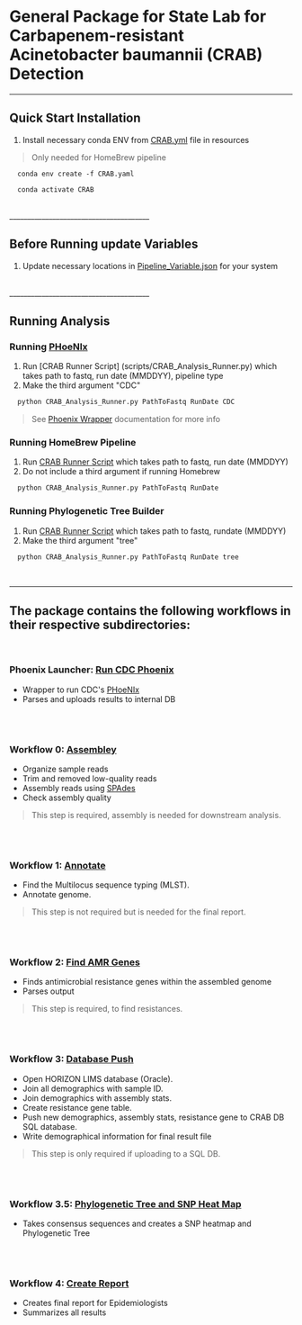 
# General Package for State Lab for Carbapenem-resistant Acinetobacter baumannii (CRAB) Detection
_______________________________________

## Quick Start Installation

  1. Install necessary conda ENV from [CRAB.yml](resources/CRAB.yml) file in resources 
  > Only needed for HomeBrew pipeline

```
  conda env create -f CRAB.yaml

  conda activate CRAB
```


<br />
_______________________________________

## Before Running update Variables

  1. Update necessary locations in [Pipeline_Variable.json](data/pipeline_variables.json) for your system

<br />
_______________________________________

## Running Analysis

### Running [PHoeNIx](https://github.com/CDCgov/phoenix)
  1. Run [CRAB Runner Script] (scripts/CRAB_Analysis_Runner.py) which takes path to fastq, run date (MMDDYY), pipeline type
  2. Make the third argument "CDC"

```python 
  python CRAB_Analysis_Runner.py PathToFastq RunDate CDC
```
 
 > See [Phoenix Wrapper](docs/WF_Phoenix.md) documentation for more info

### Running HomeBrew Pipeline
  1. Run [CRAB Runner Script](scripts/CRAB_Analysis_Runner.py) which takes path to fastq, run date (MMDDYY)
  2. Do not include a third argument if running Homebrew

```python 
  python CRAB_Analysis_Runner.py PathToFastq RunDate
```

### Running Phylogenetic Tree Builder
  1. Run [CRAB Runner Script](scripts/CRAB_Analysis_Runner.py) which takes path to fastq, rundate (MMDDYY)
  2. Make the third argument "tree"

```python 
  python CRAB_Analysis_Runner.py PathToFastq RunDate tree
```

<br />


_______________________________________

## The package contains the following workflows in their respective subdirectories:

<br />

### **Phoenix Launcher:** [Run CDC Phoenix](docs/WF_Phoenix.md)
 - Wrapper to run CDC's [PHoeNIx](https://github.com/CDCgov/phoenix)
 - Parses and uploads results to internal DB  

<br />
<br />

### **Workflow 0:** [Assembley](docs/WF_0_Assembler.md)
 - Organize sample reads
 - Trim and removed low-quality reads
 - Assembly reads using [SPAdes](https://github.com/ablab/spades)
 - Check assembly quality  

  > This step is required, assembly is needed for downstream analysis.<br>

<br />
<br />

### **Workflow 1:** [Annotate](docs/WF_1_Annotate.md)
 - Find the Multilocus sequence typing (MLST).
 - Annotate genome.  

  > This step is not required but is needed for the final report.<br>

<br />
<br />

### **Workflow 2:** [Find AMR Genes](docs/WF_2_FindAMR.md)
 - Finds antimicrobial resistance genes within the assembled genome
 - Parses output

  > This step is required, to find resistances.
  
<br />
<br />

### **Workflow 3:** [Database Push](docs/WF_3_DB.md)
 - Open HORIZON LIMS database (Oracle).
 - Join all demographics with sample ID.
 - Join demographics with assembly stats.
 - Create resistance gene table.
 - Push new demographics, assembly stats, resistance gene to CRAB DB SQL database.
 - Write demographical information for final result file

  > This step is only required if uploading to a SQL DB.
 
<br />
<br />

### **Workflow 3.5:** [Phylogenetic Tree and SNP Heat Map](docs/WF_3_5_SNP_Phylo.md)
 - Takes consensus sequences and creates a SNP heatmap and Phylogenetic Tree
 
<br />
<br />

### **Workflow 4:** [Create Report](docs/WF_4_final_report.md)
 - Creates final report for Epidemiologists
 - Summarizes all results
  
<br />
<br />



